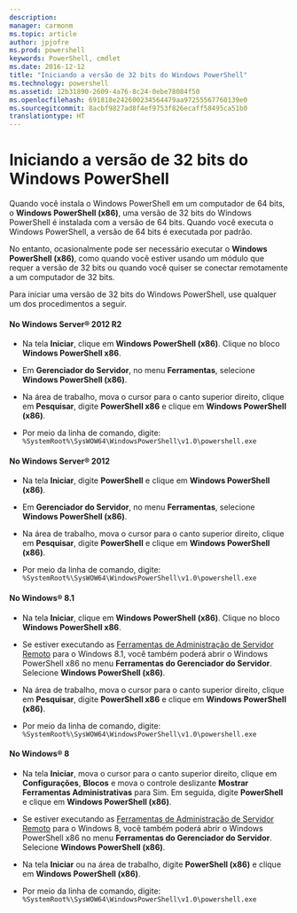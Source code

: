 ```yaml
---
description: 
manager: carmonm
ms.topic: article
author: jpjofre
ms.prod: powershell
keywords: PowerShell, cmdlet
ms.date: 2016-12-12
title: "Iniciando a versão de 32 bits do Windows PowerShell"
ms.technology: powershell
ms.assetid: 12b31890-2609-4a76-8c24-0ebe78084f50
ms.openlocfilehash: 691818e242600234564479aa97255567760139e0
ms.sourcegitcommit: 8acbf9827ad8f4ef9753f826ecaff58495ca51b0
translationtype: HT
---
```

# <a name="starting-the-32-bit-version-of-windows-powershell"></a>Iniciando a versão de 32 bits do Windows PowerShell
Quando você instala o Windows PowerShell em um computador de 64 bits, o **Windows PowerShell (x86)**, uma versão de 32 bits do Windows PowerShell é instalada com a versão de 64 bits. Quando você executa o Windows PowerShell, a versão de 64 bits é executada por padrão.

No entanto, ocasionalmente pode ser necessário executar o **Windows PowerShell (x86)**, como quando você estiver usando um módulo que requer a versão de 32 bits ou quando você quiser se conectar remotamente a um computador de 32 bits.

Para iniciar uma versão de 32 bits do Windows PowerShell, use qualquer um dos procedimentos a seguir.

#### <a name="in-windows-server-2012-r2"></a>No Windows Server® 2012 R2

-   Na tela **Iniciar**, clique em **Windows PowerShell (x86)**. Clique no bloco **Windows PowerShell x86**.

-   Em **Gerenciador do Servidor**, no menu **Ferramentas**, selecione **Windows PowerShell (x86)**.

-   Na área de trabalho, mova o cursor para o canto superior direito, clique em **Pesquisar**, digite **PowerShell x86** e clique em **Windows PowerShell (x86)**.

-   Por meio da linha de comando, digite: `%SystemRoot%\SysWOW64\WindowsPowerShell\v1.0\powershell.exe`

#### <a name="in-windows-server-2012"></a>No Windows Server® 2012

-   Na tela **Iniciar**, digite **PowerShell** e clique em **Windows PowerShell (x86)**.

-   Em **Gerenciador do Servidor**, no menu **Ferramentas**, selecione **Windows PowerShell (x86)**.

-   Na área de trabalho, mova o cursor para o canto superior direito, clique em **Pesquisar**, digite **PowerShell** e clique em **Windows PowerShell (x86)**.

-   Por meio da linha de comando, digite: `%SystemRoot%\SysWOW64\WindowsPowerShell\v1.0\powershell.exe`

#### <a name="in-windows-81"></a>No Windows® 8.1

-   Na tela **Iniciar**, clique em **Windows PowerShell (x86)**. Clique no bloco **Windows PowerShell x86**.

-   Se estiver executando as [Ferramentas de Administração de Servidor Remoto](http://go.microsoft.com/fwlink/?LinkID=304145) para o Windows 8.1, você também poderá abrir o Windows PowerShell x86 no menu **Ferramentas do Gerenciador do Servidor**. Selecione **Windows PowerShell (x86)**.

-   Na área de trabalho, mova o cursor para o canto superior direito, clique em **Pesquisar**, digite **PowerShell x86** e clique em **Windows PowerShell (x86)**.
   
-   Por meio da linha de comando, digite: `%SystemRoot%\SysWOW64\WindowsPowerShell\v1.0\powershell.exe`

#### <a name="in-windows-8"></a>No Windows® 8

-   Na tela **Iniciar**, mova o cursor para o canto superior direito, clique em **Configurações**, **Blocos** e mova o controle deslizante **Mostrar Ferramentas Administrativas** para Sim. Em seguida, digite **PowerShell** e clique em **Windows PowerShell (x86)**.

-   Se estiver executando as [Ferramentas de Administração de Servidor Remoto](http://www.microsoft.com/download/details.aspx?id=28972) para o Windows 8, você também poderá abrir o Windows PowerShell x86 no menu **Ferramentas do Gerenciador do Servidor**. Selecione **Windows PowerShell (x86)**.

-   Na tela **Iniciar** ou na área de trabalho, digite **PowerShell (x86)** e clique em **Windows PowerShell (x86)**.

-   Por meio da linha de comando, digite: `%SystemRoot%\SysWOW64\WindowsPowerShell\v1.0\powershell.exe`

